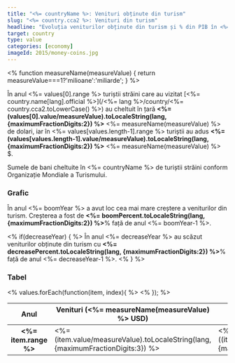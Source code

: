 ```yaml
---
title: "<%= countryName %>: Venituri obținute din turism"
slug: "<%= country.cca2 %>: Venituri din turism"
headline: "Evoluția veniturilor obținute din turism și % din PIB în <%= countryName %>."
target: country
type: value
categories: [economy]
imageId: 2015/money-coins.jpg
---
```


<% function measureName(measureValue) {
  return measureValue===1?'milioane':'miliarde';
} %>

În anul <%= values[0].range %> turiștii străini care au vizitat [<%= country.name[lang].official %>](/<%= lang %>/country/<%= country.cca2.toLowerCase() %>) au cheltuit în țară **<%= (values[0].value/measureValue).toLocaleString(lang, {maximumFractionDigits:2}) %>** <%= measureName(measureValue) %> de dolari, iar în <%= values[values.length-1].range %> turiștii au adus **<%= (values[values.length-1].value/measureValue).toLocaleString(lang, {maximumFractionDigits:2}) %>** <%= measureName(measureValue) %> $.

Sumele de bani cheltuite în <%= countryName %> de turiștii străini conform Organizație Mondiale a Turismului.

### Grafic

<div id="intur_exp-chart-<%= country.cca2 %>" class="article-chart chart-line"></div>

În anul <%= boomYear %> a avut loc cea mai mare creștere a veniturilor din turism. Creșterea a fost de **<%= boomPercent.toLocaleString(lang, {maximumFractionDigits:2}) %>**% față de anul <%= boomYear-1 %>.

<% if(decreaseYear) { %>
În anul <%= decreaseYear %> au scăzut veniturilor obținute din turism cu **<%= decreasePercent.toLocaleString(lang, {maximumFractionDigits:2}) %>**% față de anul <%= decreaseYear-1 %>.
<% } %>

### Tabel

<table class="article-table cell-no">
<thead>
  <tr><th>Anul</th><th>Venituri (<%= measureName(measureValue) %> USD)</th><th>% din PIB</th></tr>
</thead>
<tbody>
  <% values.forEach(function(item, index){ %>
  <tr>
  <th><%= item.range %></th>
  <td><%= (item.value/measureValue).toLocaleString(lang, {maximumFractionDigits:3}) %></td>
  <td><% if(item.GDP){ %> <%= ((item.value*1000000/item.GDP)*100).toLocaleString(lang, {maximumFractionDigits:4}) %><% } %></td>
  </tr>
  <% }); %>
</tbody>
</table>

<script>(function(){window.articleCharts=<%= JSON.stringify(charts) %>;})();</script>
